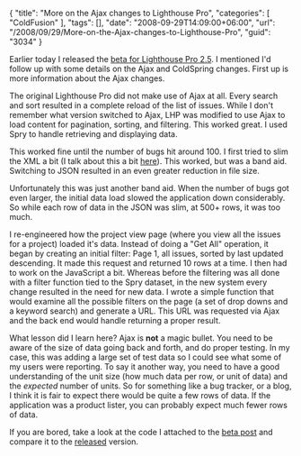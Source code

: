 {
	"title": "More on the Ajax changes to Lighthouse Pro",
	"categories": [
		"ColdFusion"
	],
	"tags": [],
	"date": "2008-09-29T14:09:00+06:00",
	"url": "/2008/09/29/More-on-the-Ajax-changes-to-Lighthouse-Pro",
	"guid": "3034"
}

Earlier today I released the <a href="http://www.raymondcamden.com/index.cfm/2008/9/28/Lighthouse-Pro-25-Beta">beta for Lighthouse Pro 2.5</a>. I mentioned I'd follow up with some details on the Ajax and ColdSpring changes. First up is more information about the Ajax changes.
<!--more-->
The original Lighthouse Pro did not make use of Ajax at all. Every search and sort resulted in a complete reload of the list of issues. While I don't remember what version switched to Ajax, LHP was modified to use Ajax to load content for pagination, sorting, and filtering. This worked great. I used Spry to handle retrieving and displaying data. 

This worked fine until the number of bugs hit around 100. I first tried to slim the XML a bit (I talk about this a bit <a href="http://www.coldfusionjedi.com/index.cfm/2007/5/12/Lighthouse-Pro-24-Released-ColdFusion-Bugtracker">here</a>). This worked, but was a band aid. Switching to JSON resulted in an even greater reduction in file size. 

Unfortunately this was just another band aid. When the number of bugs got even larger, the initial data load slowed the application down considerably. So while each row of data in the JSON was slim, at 500+ rows, it was too much.

I re-engineered how the project view page (where you view all the issues for a project) loaded it's data. Instead of doing a "Get All" operation, it began by creating an initial filter: Page 1, all issues, sorted by last updated descending. It made this request and returned 10 rows at a time. I then had to work on the JavaScript a bit. Whereas before the filtering was all done with a filter function tied to the Spry dataset, in the new system every change resulted in the need for new data. I wrote a simple function that would examine all the possible filters on the page (a set of drop downs and a keyword search) and generate a URL. This URL was requested via Ajax and the back end would handle returning a proper result. 

What lesson did I learn here? Ajax is <b>not</b> a magic bullet. You need to be aware of the size of data going back and forth, and do proper testing. In my case, this was adding a large set of test data so I could see what some of my users were reporting. To say it another way, you need to have a good understanding of the unit size (how much data per row, or unit of data) and the <i>expected</i> number of units. So for something like a bug tracker, or a blog, I think it is fair to expect there would be quite a few rows of data. If the application was a product lister, you can probably expect much fewer rows of data. 

If you are bored, take a look at the code I attached to the <a href="http://www.coldfusionjedi.com/index.cfm/2008/9/28/Lighthouse-Pro-25-Beta">beta post</a> and compare it to the <a href="http://lighthousepro.riaforge.org">released</a> version.